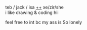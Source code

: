 teb / jack / isa [++](https://en.pronouns.page/@tebo) xe/zir/she  
i like drawing & coding hii  

feel free to int bc my ass is So lonely
